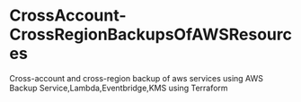 # CrossAccount-CrossRegionBackupsOfAWSResources
Cross-account and cross-region backup of aws services using AWS Backup Service,Lambda,Eventbridge,KMS using Terraform
